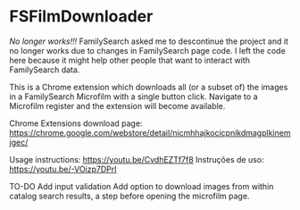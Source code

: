 # FSFilmDownloader


*No longer works!!!*  FamilySearch asked me to descontinue the project and it no longer works due to changes in FamilySearch page code. I left the code here because it might help other people that want to interact with FamilySearch data.

This is a Chrome extension which downloads all (or a subset of) the images in a FamilySearch Microfilm with a single button click. Navigate to a Microfilm register and the extension will become available.

Chrome Extensions download page:
https://chrome.google.com/webstore/detail/nicmhhajkocicpnikdmagplkinemjgec/

Usage instructions:
https://youtu.be/CvdhEZTf7f8
Instruções de uso:
https://youtu.be/-VOizp7DPrI


TO-DO
Add input validation
Add option to download images from within catalog search results, a step before opening the microfilm page.

